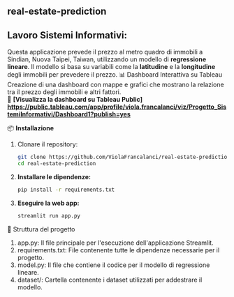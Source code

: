 ## real-estate-prediction
 ## Lavoro Sistemi Informativi:

Questa applicazione prevede il prezzo al metro quadro di immobili a Sindian, Nuova Taipei, Taiwan, utilizzando un modello di **regressione lineare**. Il modello si basa su variabili come la **latitudine** e la **longitudine** degli immobili per prevedere il prezzo.
📊 Dashboard Interattiva su Tableau  
Creazione di una dashboard con mappe e grafici che mostrano la relazione tra il prezzo degli immobili e altri fattori.  
🔗 **[Visualizza la dashboard su Tableau Public] https://public.tableau.com/app/profile/viola.francalanci/viz/Progetto_SistemiInformativi/Dashboard1?publish=yes**

📦 **Installazione**
1. Clonare il repository:
   ```bash
   git clone https://github.com/ViolaFrancalanci/real-estate-prediction.git
   cd real-estate-prediction
2. **Installare le dipendenze:**
   ```bash
   pip install -r requirements.txt
3. **Eseguire la web app:**
   ```bash
   streamlit run app.py

📂 Struttura del progetto
1. app.py: Il file principale per l'esecuzione dell'applicazione Streamlit.
2. requirements.txt: File contenente tutte le dipendenze necessarie per il progetto.
3. model.py: Il file che contiene il codice per il modello di regressione lineare.
4. dataset/: Cartella contenente i dataset utilizzati per addestrare il modello.
